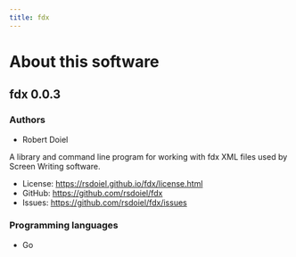 ```yaml
---
title: fdx
---
```


About this software
===================

fdx 0.0.3
----------------

### Authors

- Robert Doiel

A library and command line program for working with fdx XML files used by Screen Writing software.


- License: https://rsdoiel.github.io/fdx/license.html
- GitHub: https://github.com/rsdoiel/fdx
- Issues: https://github.com/rsdoiel/fdx/issues


### Programming languages

- Go



